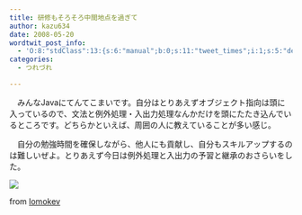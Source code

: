 ```yaml
---
title: 研修もそろそろ中間地点を過ぎて
author: kazu634
date: 2008-05-20
wordtwit_post_info:
  - 'O:8:"stdClass":13:{s:6:"manual";b:0;s:11:"tweet_times";i:1;s:5:"delay";i:0;s:7:"enabled";i:1;s:10:"separation";s:2:"60";s:7:"version";s:3:"3.7";s:14:"tweet_template";b:0;s:6:"status";i:2;s:6:"result";a:0:{}s:13:"tweet_counter";i:2;s:13:"tweet_log_ids";a:1:{i:0;i:4031;}s:9:"hash_tags";a:0:{}s:8:"accounts";a:1:{i:0;s:7:"kazu634";}}'
categories:
  - つれづれ

---
```

<div class="section">
<p>
    　みんなJavaにてんてこまいです。自分はとりあえずオブジェクト指向は頭に入っているので、文法と例外処理・入出力処理なんかだけを頭にたたき込んでいるところです。どちらかといえば、周囲の人に教えていることが多い感じ。
</p>
  
<p>
    　自分の勉強時間を確保しながら、他人にも貢献し、自分もスキルアップするのは難しいぜよ。とりあえず今日は例外処理と入出力の予習と継承のおさらいをした。
</p>
  
<p>
<center>
</center>
</p>
  
<p>
<a href="http://flickr.com/photos/lomokev/768682420/" onclick="__gaTracker('send', 'event', 'outbound-article', 'http://flickr.com/photos/lomokev/768682420/', '');" title="sleepy raver"><img src="http://farm2.static.flickr.com/1196/768682420_bf87ff3541_m.jpg" /></a>
</p>
  
<p>
    from <a href="http://flickr.com/people/lomokev/" onclick="__gaTracker('send', 'event', 'outbound-article', 'http://flickr.com/people/lomokev/', 'lomokev');">lomokev</a>
</p></p>
</div>
